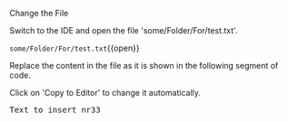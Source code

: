 Change the File


Switch to the IDE and open the file 'some/Folder/For/test.txt'.

`some/Folder/For/test.txt`{{open}}



Replace the content in the file as it is shown in the following segment of code.


Click on 'Copy to Editor' to change it automatically.

<pre class="file" data-filename="some/Folder/For/test.txt" data-target="insert" data-marker="AAA">
Text to insert nr33</pre>

